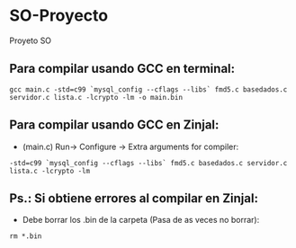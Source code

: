 # SO-Proyecto
Proyeto SO


## Para compilar usando GCC en terminal:

```
gcc main.c -std=c99 `mysql_config --cflags --libs` fmd5.c basedados.c servidor.c lista.c -lcrypto -lm -o main.bin
```

## Para compilar usando GCC en Zinjal:

* (main.c) Run-> Configure -> Extra arguments for compiler:

```
-std=c99 `mysql_config --cflags --libs` fmd5.c basedados.c servidor.c lista.c -lcrypto -lm
```

## Ps.: Si obtiene errores al compilar en Zinjal:

* Debe borrar los .bin de la carpeta (Pasa de as veces no borrar):

```
rm *.bin
```
